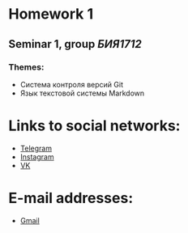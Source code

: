 # Homework 1
## Seminar 1, group *БИЯ1712*
### Themes:
* Система контроля версий Git
* Язык текстовой системы Markdown

# Links to social networks:
* [Telegram](https://t.me/annushc)
* [Instagram](https://www.instagram.com/annushc/)
* [VK](https://vk.com/annushc)
# E-mail addresses:
* [Gmail](annushc@gmail.com)
